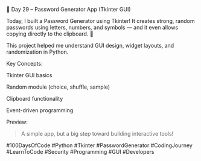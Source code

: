 🐍 Day 29 – Password Generator App (Tkinter GUI)

Today, I built a Password Generator using Tkinter!
It creates strong, random passwords using letters, numbers, and symbols — and it even allows copying directly to the clipboard. 🔐

This project helped me understand GUI design, widget layouts, and randomization in Python.

Key Concepts:

Tkinter GUI basics

Random module (choice, shuffle, sample)

Clipboard functionality

Event-driven programming


Preview:

> A simple app, but a big step toward building interactive tools!



#100DaysOfCode #Python #Tkinter #PasswordGenerator #CodingJourney #LearnToCode #Security #Programming #GUI #Developers
